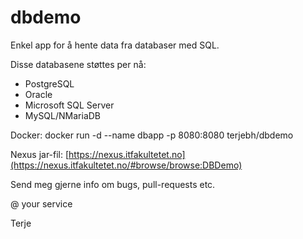 # dbdemo
Enkel app for å hente data fra databaser med SQL.

Disse databasene støttes per nå:
- PostgreSQL
- Oracle
- Microsoft SQL Server
- MySQL/NMariaDB

Docker:  docker run -d --name dbapp -p 8080:8080 terjebh/dbdemo

Nexus jar-fil: [https://nexus.itfakultetet.no](https://nexus.itfakultetet.no/#browse/browse:DBDemo)

Send meg gjerne info om bugs, pull-requests etc.

@ your service

Terje
